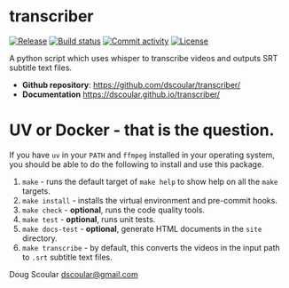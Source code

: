 # transcriber

[![Release](https://img.shields.io/github/v/release/dscoular/transcriber)](https://img.shields.io/github/v/release/dscoular/transcriber)
[![Build status](https://img.shields.io/github/actions/workflow/status/dscoular/transcriber/main.yml?branch=main)](https://github.com/dscoular/transcriber/actions/workflows/main.yml?query=branch%3Amain)
[![Commit activity](https://img.shields.io/github/commit-activity/m/dscoular/transcriber)](https://img.shields.io/github/commit-activity/m/dscoular/transcriber)
[![License](https://img.shields.io/github/license/dscoular/transcriber)](https://img.shields.io/github/license/dscoular/transcriber)

A python script which uses whisper to transcribe videos and outputs SRT subtitle text files.

- **Github repository**: <https://github.com/dscoular/transcriber/>
- **Documentation** <https://dscoular.github.io/transcriber/>

# UV or Docker - that is the question.

If you have `uv` in your `PATH` and `ffmpeg` installed in your operating system, you should
be able to do the following to install and use this package.

1. `make` - runs the default target of `make help` to show help on all the `make` targets.
2. `make install` - installs the virtual environment and pre-commit hooks.
3. `make check` - **optional**, runs the code quality tools.
4. `make test` - **optional**, runs unit tests.
5. `make docs-test` - **optional**, generate HTML documents in the `site` directory.
6. `make transcribe` - by default, this converts the videos in the input path to `.srt` subtitle text files.

Doug Scoular
dscoular@gmail.com
